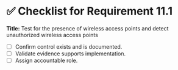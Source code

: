 # ✅ Checklist for Requirement 11.1

**Title:** Test for the presence of wireless access points and detect unauthorized wireless access points

- [ ] Confirm control exists and is documented.
- [ ] Validate evidence supports implementation.
- [ ] Assign accountable role.
